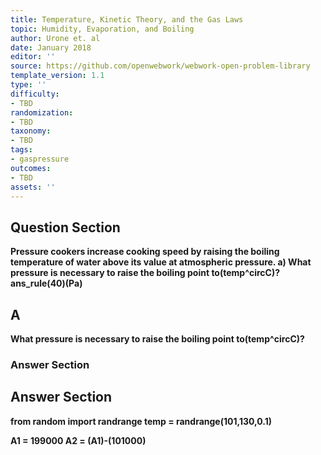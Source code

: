 ```yaml
---
title: Temperature, Kinetic Theory, and the Gas Laws
topic: Humidity, Evaporation, and Boiling
author: Urone et. al
date: January 2018
editor: ''
source: https://github.com/openwebwork/webwork-open-problem-library
template_version: 1.1
type: ''
difficulty:
- TBD
randomization:
- TBD
taxonomy:
- TBD
tags:
- gaspressure
outcomes:
- TBD
assets: ''
---
```


## Question Section 

<b>
Pressure cookers increase cooking speed by raising the boiling temperature of water above its value at atmospheric pressure.
a) What pressure is necessary to raise the boiling point to(temp^circC)?
ans_rule(40)(Pa)

## A
What pressure is necessary to raise the boiling point to(temp^circC)?
### Answer Section


## Answer Section

from random import randrange
temp = randrange(101,130,0.1)

A1 = 199000
A2 = (A1)-(101000)